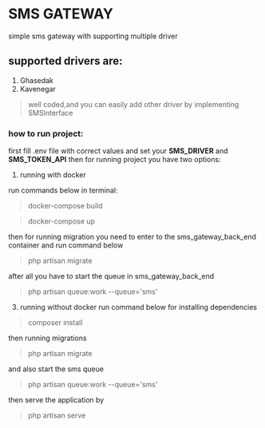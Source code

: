 # SMS GATEWAY
simple sms gateway with supporting multiple driver
## supported drivers are:
1. Ghasedak
2. Kavenegar

>well coded,and you can easily add other driver by implementing SMSInterface

### how to run project:
first fill .env file with correct values and set your **SMS_DRIVER** and **SMS_TOKEN_API**
then for  running project you have two options:
1. running with docker

run commands below in terminal:
> docker-compose build

> docker-compose up

then for running migration you need to enter to the sms_gateway_back_end container and run command below
>php artisan migrate

after all you have to start the queue in sms_gateway_back_end
>php artisan queue:work --queue='sms'
3. running without docker
run command below for installing dependencies
>composer install

then running migrations
>php artisan migrate

and also start the sms queue 
>php artisan queue:work --queue='sms'

then serve the application by 
>php artisan serve
